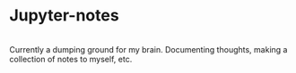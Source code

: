 # Jupyter-notes
<br>
Currently a dumping ground for my brain. Documenting thoughts, making a collection of notes to myself, etc.

